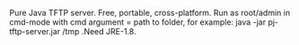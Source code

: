 Pure Java TFTP server. Free, portable, cross-platform.
Run as root/admin in cmd-mode with cmd argument = path to folder, for example: 
    java -jar pj-tftp-server.jar /tmp 
.Need JRE-1.8. 